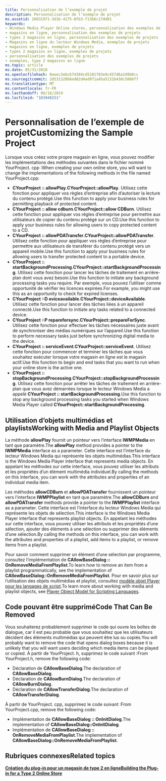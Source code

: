 ```yaml
---
title: Personnalisation de l’exemple de projet
description: Personnalisation de l’exemple de projet
ms.assetid: 26031971-3d1b-4175-8fb3-f13b6c17dd01
keywords:
- Windows Media Player Online stores, personnalisation des exemples de projets
- magasins en ligne, personnalisation des exemples de projets
- types 2 magasins en ligne, personnalisation des exemples de projets
- Magasins en ligne du lecteur Windows Media, exemples de projets
- magasins en ligne, exemples de projets
- types 2 magasins en ligne, exemples de projets
- personnalisation des exemples de projets
- exemples, type 2 magasins en ligne
ms.topic: article
ms.date: 05/31/2018
ms.openlocfilehash: 0aeec3ebcb74304cd5181783e9c457d6a149b0cc
ms.sourcegitcommit: 2d531328b6ed82d4ad971a45a5131b430c5866f7
ms.translationtype: MT
ms.contentlocale: fr-FR
ms.lasthandoff: 09/16/2019
ms.locfileid: "103940251"
---
```

# <a name="customizing-the-sample-project"></a><span data-ttu-id="824e5-111">Personnalisation de l’exemple de projet</span><span class="sxs-lookup"><span data-stu-id="824e5-111">Customizing the Sample Project</span></span>

<span data-ttu-id="824e5-112">Lorsque vous créez votre propre magasin en ligne, vous pouvez modifier les implémentations des méthodes suivantes dans le fichier nommé YourProject. cpp :</span><span class="sxs-lookup"><span data-stu-id="824e5-112">When creating your own online store, you will want to change the implementations of the following methods in the file named YourProject.cpp:</span></span>

-   <span data-ttu-id="824e5-113">**CYourProject :: allowPlay**.</span><span class="sxs-lookup"><span data-stu-id="824e5-113">**CYourProject::allowPlay**.</span></span> <span data-ttu-id="824e5-114">Utilisez cette fonction pour appliquer vos règles d’entreprise afin d’autoriser la lecture du contenu protégé.</span><span class="sxs-lookup"><span data-stu-id="824e5-114">Use this function to apply your business rules for permitting playback of protected content.</span></span>
-   <span data-ttu-id="824e5-115">**CYourProject :: allow cdburn**.</span><span class="sxs-lookup"><span data-stu-id="824e5-115">**CYourProject::allow CDBurn**.</span></span> <span data-ttu-id="824e5-116">Utilisez cette fonction pour appliquer vos règles d’entreprise pour permettre aux utilisateurs de copier du contenu protégé sur un CD.</span><span class="sxs-lookup"><span data-stu-id="824e5-116">Use this function to apply your business rules for allowing users to copy protected content to a CD.</span></span>
-   <span data-ttu-id="824e5-117">**CYourProject :: allowPDATransfer**.</span><span class="sxs-lookup"><span data-stu-id="824e5-117">**CYourProject::allowPDATransfer**.</span></span> <span data-ttu-id="824e5-118">Utilisez cette fonction pour appliquer vos règles d’entreprise pour permettre aux utilisateurs de transférer du contenu protégé vers un appareil mobile.</span><span class="sxs-lookup"><span data-stu-id="824e5-118">Use this function to apply your business rules for allowing users to transfer protected content to a portable device.</span></span>
-   <span data-ttu-id="824e5-119">**CYourProject :: startBackgroundProcessing**.</span><span class="sxs-lookup"><span data-stu-id="824e5-119">**CYourProject::startBackgroundProcessing**.</span></span> <span data-ttu-id="824e5-120">Utilisez cette fonction pour lancer les tâches de traitement en arrière-plan dont vous avez besoin.</span><span class="sxs-lookup"><span data-stu-id="824e5-120">Use this function to initiate any background processing tasks you require.</span></span> <span data-ttu-id="824e5-121">Par exemple, vous pouvez l’utiliser comme opportunité de vérifier les licences expirées.</span><span class="sxs-lookup"><span data-stu-id="824e5-121">For example, you might use this as an opportunity to check for expired licenses.</span></span>
-   <span data-ttu-id="824e5-122">**CYourProject ::D eviceavailable**.</span><span class="sxs-lookup"><span data-stu-id="824e5-122">**CYourProject::deviceAvailable**.</span></span> <span data-ttu-id="824e5-123">Utilisez cette fonction pour lancer des tâches liées à un appareil connecté.</span><span class="sxs-lookup"><span data-stu-id="824e5-123">Use this function to initiate any tasks related to a connected device.</span></span>
-   <span data-ttu-id="824e5-124">**CYourProject ::P repareforsync**.</span><span class="sxs-lookup"><span data-stu-id="824e5-124">**CYourProject::prepareForSync**.</span></span> <span data-ttu-id="824e5-125">Utilisez cette fonction pour effectuer les tâches nécessaires juste avant de synchroniser des médias numériques sur l’appareil.</span><span class="sxs-lookup"><span data-stu-id="824e5-125">Use this function to perform necessary tasks just before synchronizing digital media to the device.</span></span>
-   <span data-ttu-id="824e5-126">**CYourProject :: serviceEvent**.</span><span class="sxs-lookup"><span data-stu-id="824e5-126">**CYourProject::serviceEvent**.</span></span> <span data-ttu-id="824e5-127">Utilisez cette fonction pour commencer et terminer les tâches que vous souhaitez exécuter lorsque votre magasin en ligne est le magasin actif.</span><span class="sxs-lookup"><span data-stu-id="824e5-127">Use this function to begin and end tasks that you want to run when your online store is the active one.</span></span>
-   <span data-ttu-id="824e5-128">**CYourProject :: stopBackgroundProcessing**.</span><span class="sxs-lookup"><span data-stu-id="824e5-128">**CYourProject::stopBackgroundProcessing**.</span></span> <span data-ttu-id="824e5-129">Utilisez cette fonction pour arrêter les tâches de traitement en arrière-plan que vous avez démarrées lorsque le lecteur Windows Media a appelé **CYourProject :: startBackgroundProcessing**.</span><span class="sxs-lookup"><span data-stu-id="824e5-129">Use this function to stop any background processing tasks you started when Windows Media Player called **CYourProject::startBackgroundProcessing**.</span></span>

## <a name="working-with-media-and-playlist-objects"></a><span data-ttu-id="824e5-130">Utilisation d’objets multimédias et playlists</span><span class="sxs-lookup"><span data-stu-id="824e5-130">Working with Media and Playlist Objects</span></span>

<span data-ttu-id="824e5-131">La méthode **allowPlay** fournit un pointeur vers l’interface **IWMPMedia** en tant que paramètre.</span><span class="sxs-lookup"><span data-stu-id="824e5-131">The **allowPlay** method provides a pointer to the **IWMPMedia** interface as a parameter.</span></span> <span data-ttu-id="824e5-132">Cette interface est l’interface du lecteur Windows Media qui représente les objets multimédias.</span><span class="sxs-lookup"><span data-stu-id="824e5-132">This interface is the Windows Media Player interface that represents media objects.</span></span> <span data-ttu-id="824e5-133">En appelant les méthodes sur cette interface, vous pouvez utiliser les attributs et les propriétés d’un élément multimédia individuel.</span><span class="sxs-lookup"><span data-stu-id="824e5-133">By calling the methods on this interface, you can work with the attributes and properties of an individual media item.</span></span>

<span data-ttu-id="824e5-134">Les méthodes **allowCDBurn** et **allowPDATransfer** fournissent un pointeur vers l’interface **IWMPPlaylist** en tant que paramètre.</span><span class="sxs-lookup"><span data-stu-id="824e5-134">The **allowCDBurn** and **allowPDATransfer** methods provide a pointer to the **IWMPPlaylist** interface as a parameter.</span></span> <span data-ttu-id="824e5-135">Cette interface est l’interface du lecteur Windows Media qui représente les objets de sélection.</span><span class="sxs-lookup"><span data-stu-id="824e5-135">This interface is the Windows Media Player interface that represents playlist objects.</span></span> <span data-ttu-id="824e5-136">En appelant les méthodes sur cette interface, vous pouvez utiliser les attributs et les propriétés d’une sélection, ajouter des éléments à une sélection ou supprimer des éléments d’une sélection.</span><span class="sxs-lookup"><span data-stu-id="824e5-136">By calling the methods on this interface, you can work with the attributes and properties of a playlist, add items to a playlist, or remove items from a playlist.</span></span>

<span data-ttu-id="824e5-137">Pour savoir comment supprimer un élément d’une sélection par programme, consultez l’implémentation de **CAllowBaseDialog <T> :: OnRemoveMediaFromPlaylist**.</span><span class="sxs-lookup"><span data-stu-id="824e5-137">To learn how to remove an item from a playlist programmatically, see the implementation of **CAllowBaseDialog<T>::OnRemoveMediaFromPlaylist**.</span></span> <span data-ttu-id="824e5-138">Pour en savoir plus sur l’utilisation des objets multimédias et playlist, consultez [modèle objet Player pour les langages de script](player-object-model-for-scripting-languages.md).</span><span class="sxs-lookup"><span data-stu-id="824e5-138">To learn more about working with media and playlist objects, see [Player Object Model for Scripting Languages](player-object-model-for-scripting-languages.md).</span></span>

## <a name="code-that-can-be-removed"></a><span data-ttu-id="824e5-139">Code pouvant être supprimé</span><span class="sxs-lookup"><span data-stu-id="824e5-139">Code That Can Be Removed</span></span>

<span data-ttu-id="824e5-140">Vous souhaiterez probablement supprimer le code qui ouvre les boîtes de dialogue, car il est peu probable que vous souhaitiez que les utilisateurs décident des éléments multimédias qui peuvent être lus ou copiés.</span><span class="sxs-lookup"><span data-stu-id="824e5-140">You will probably want to remove the code that opens dialog boxes because it is unlikely that you will want users deciding which media items can be played or copied.</span></span> <span data-ttu-id="824e5-141">À partir de YourProject. h, supprimez le code suivant :</span><span class="sxs-lookup"><span data-stu-id="824e5-141">From YourProject.h, remove the following code:</span></span>

-   <span data-ttu-id="824e5-142">Déclaration de **CAllowBaseDialog**.</span><span class="sxs-lookup"><span data-stu-id="824e5-142">The declaration of **CAllowBaseDialog**.</span></span>
-   <span data-ttu-id="824e5-143">Déclaration de **CAllowBurnDialog**.</span><span class="sxs-lookup"><span data-stu-id="824e5-143">The declaration of **CAllowBurnDialog**.</span></span>
-   <span data-ttu-id="824e5-144">Déclaration de **CAllowTransferDialog**.</span><span class="sxs-lookup"><span data-stu-id="824e5-144">The declaration of **CAllowTransferDialog**.</span></span>

<span data-ttu-id="824e5-145">À partir de YourProject. cpp, supprimez le code suivant :</span><span class="sxs-lookup"><span data-stu-id="824e5-145">From YourProject.cpp, remove the following code:</span></span>

-   <span data-ttu-id="824e5-146">Implémentation de **CAllowBaseDialog <T> :: OnInitDialog**.</span><span class="sxs-lookup"><span data-stu-id="824e5-146">The implementation of **CAllowBaseDialog<T>::OnInitDialog**.</span></span>
-   <span data-ttu-id="824e5-147">Implémentation de **CAllowBaseDialog <T> :: OnRemoveMediaFromPlaylist**.</span><span class="sxs-lookup"><span data-stu-id="824e5-147">The implementation of **CAllowBaseDialog<T>::OnRemoveMediaFromPlaylist**.</span></span>

## <a name="related-topics"></a><span data-ttu-id="824e5-148">Rubriques connexes</span><span class="sxs-lookup"><span data-stu-id="824e5-148">Related topics</span></span>

<dl> <dt>

[<span data-ttu-id="824e5-149">**Création du plug-in pour un magasin de type 2 en ligne**</span><span class="sxs-lookup"><span data-stu-id="824e5-149">**Building the Plug-in for a Type 2 Online Store**</span></span>](building-the-plug-in-for-a-type-2-online-store.md)
</dt> </dl>

 

 




